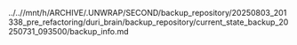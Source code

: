 ../..//mnt/h/ARCHIVE/.UNWRAP/SECOND/backup_repository/20250803_201338_pre_refactoring/duri_brain/backup_repository/current_state_backup_20250731_093500/backup_info.md